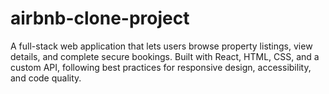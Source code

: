 # airbnb-clone-project
A full-stack web application that lets users browse property listings, view details, and complete secure bookings. Built with React, HTML, CSS, and a custom API, following best practices for responsive design, accessibility, and code quality.
